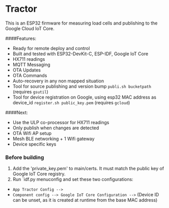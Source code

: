 # Tractor

This is an ESP32 firmware for measuring load cells and publishing to the Google Cloud IoT Core.

####Features:
- Ready for remote deploy and control
- Built and tested with ESP32-DevKit-C, ESP-IDF, Google IoT Core
- HX711 readings
- MQTT Messaging
- OTA Updates
- OTA Commands
- Auto-recovery in any non mapped situation
- Tool for source publishing and version bump `publi.sh bucketpath` (requires `gsutil`)
- Tool for device registration on Google, using esp32 MAC address as device_id `register.sh public_key.pem` (requires `gcloud`)

####Next:
- Use the ULP co-processor for HX711 readings
- Only publish when changes are detected
- OTA Wifi AP setup 
- Mesh BLE networking + 1 Wifi gateway
- Device specific keys

### Before building
1. Add the 'private_key.pem' to main/certs. It must match the public key of Google IoT Core registry.
2. Run `idf.py menuconfig and set these two configurations:
 - `App Tractor Config -->`
 - `Component config --> Google IoT Core Configuration -->` (Device ID can be unset, as it is created at runtime from the base MAC address)
